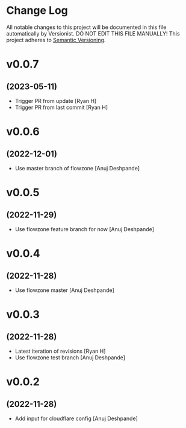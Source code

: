 # Change Log

All notable changes to this project will be documented in this file
automatically by Versionist. DO NOT EDIT THIS FILE MANUALLY!
This project adheres to [Semantic Versioning](http://semver.org/).

# v0.0.7
## (2023-05-11)

* Trigger PR from update [Ryan H]
* Trigger PR from last commit [Ryan H]

# v0.0.6
## (2022-12-01)

* Use master branch of flowzone [Anuj Deshpande]

# v0.0.5
## (2022-11-29)

* Use flowzone feature branch for now [Anuj Deshpande]

# v0.0.4
## (2022-11-28)

* Use flowzone master [Anuj Deshpande]

# v0.0.3
## (2022-11-28)

* Latest iteration of revisions [Ryan H]
* Use flowzone test branch [Anuj Deshpande]

# v0.0.2
## (2022-11-28)

* Add input for cloudflare config [Anuj Deshpande]
